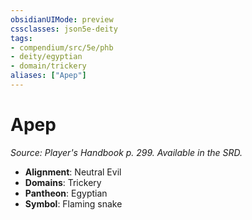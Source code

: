 ```yaml
---
obsidianUIMode: preview
cssclasses: json5e-deity
tags:
- compendium/src/5e/phb
- deity/egyptian
- domain/trickery
aliases: ["Apep"]
---
```

# Apep
*Source: Player's Handbook p. 299. Available in the SRD.* 

- **Alignment**: Neutral Evil
- **Domains**: Trickery
- **Pantheon**: Egyptian
- **Symbol**: Flaming snake